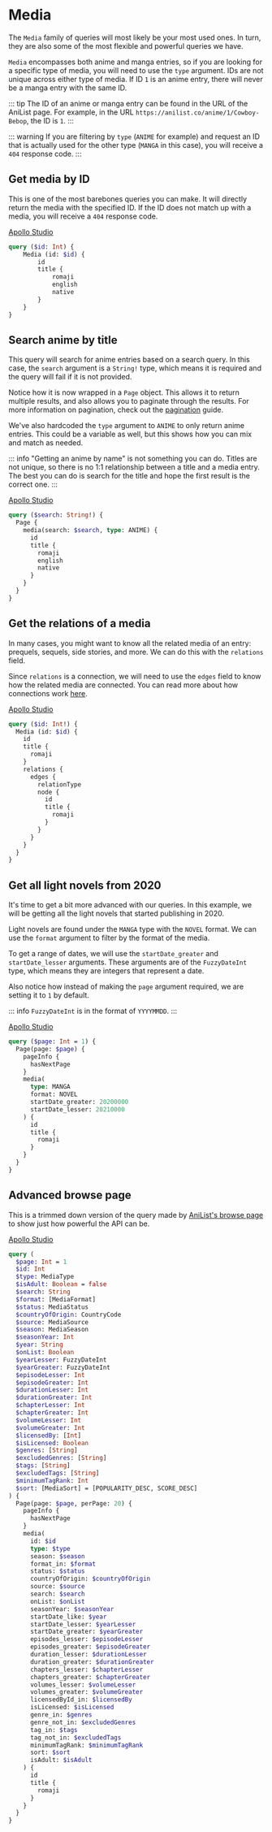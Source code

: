 # Media

The `Media` family of queries will most likely be your most used ones. In turn, they are also some of the most flexible and powerful queries we have.

`Media` encompasses both anime and manga entries, so if you are looking for a specific type of media, you will need to use the `type` argument.
IDs are not unique across either type of media. If ID `1` is an anime entry, there will never be a manga entry with the same ID.

::: tip
The ID of an anime or manga entry can be found in the URL of the AniList page. For example, in the URL `https://anilist.co/anime/1/Cowboy-Bebop`, the ID is `1`.
:::

::: warning
If you are filtering by `type` (`ANIME` for example) and request an ID that is actually used for the other type (`MANGA` in this case), you will receive a `404` response code.
:::

## Get media by ID

This is one of the most barebones queries you can make. It will directly return the media with the specified ID. If the ID does not match up with a media, you will receive a `404` response code.

[Apollo Studio](https://studio.apollographql.com/sandbox/explorer?endpoint=https%3A%2F%2Fgraphql.anilist.co&explorerURLState=N4IgJg9gxgrgtgUwHYBcQC4QEcYIE4CeABABQAkAlmOkQJKoCURwAOni0iygLIJgUBDUlRqUwTVu04ouVNhy5cUFFABsEzedMUo8EOAIBWFLTq7IA5qooBnABamZTpAOUA3BI64BfR76neIN5AA)

```graphql
query ($id: Int) {
	Media (id: $id) {
		id
		title {
			romaji
			english
			native
		}
	}
}
```

## Search anime by title

This query will search for anime entries based on a search query. In this case, the `search` argument is a `String!` type, which means it is required and the query will fail if it is not provided.

Notice how it is now wrapped in a `Page` object. This allows it to return multiple results, and also allows you to paginate through the results. For more information on pagination, check out the [pagination](/guide/graphql/pagination) guide.

We've also hardcoded the `type` argument to `ANIME` to only return anime entries. This could be a variable as well, but this shows how you can mix and match as needed.

::: info
"Getting an anime by name" is not something you can do. Titles are not unique, so there is no 1:1 relationship between a title and a media entry.
The best you can do is search for the title and hope the first result is the correct one.
:::

[Apollo Studio](https://studio.apollographql.com/sandbox/explorer?endpoint=https%3A%2F%2Fgraphql.anilist.co&explorerURLState=N4IgJg9gxgrgtgUwHYBcQC4QEcYIE4CeABABQAkAzggIZ5QAW6RAyingJZIDmAhAJRFgAHTxCkRIgAVqXBIJFiJExGHbUSVWgyaUadegBoiKAgAcETAIIA5AJIBZAKIDho8UonswC9x5TsUABs5V0UPJTwIOGoAK3YfcKVkLkD2CnoExKIkan8ANwRMjwBfIqJStwkKsWqkEGKgA)

```graphql
query ($search: String!) {
  Page {
    media(search: $search, type: ANIME) {
      id
      title {
        romaji
        english
        native
      }
    }
  }
}
```

## Get the relations of a media

In many cases, you might want to know all the related media of an entry: prequels, sequels, side stories, and more. We can do this with the `relations` field.

Since `relations` is a connection, we will need to use the `edges` field to know how the related media are connected. You can read more about how connections work [here](/guide/graphql/connections). 

[Apollo Studio](https://studio.apollographql.com/sandbox/explorer?endpoint=https%3A%2F%2Fgraphql.anilist.co&explorerURLState=N4IgJg9gxgrgtgUwHYBcQC4QEcYIE4CeABABQAkAlmOkQJKoCEAlEcADp5tJFECyCYCgENSVGpTAt2nbjyJUOXOURQUUAGwStFs5XghwhAKwo7lAXzNy8CdUNUQkAZ20zlPAQHMEL6Uvc8NnYOSAAqBAAOCFYBSBBgWn66AfJgMSmqGonpKUT6hiY57pZuKSX%2BFunlstXmIOZAA)

```graphql
query ($id: Int!) {
  Media (id: $id) {
    id
    title {
      romaji
    }
    relations {
      edges {
        relationType
        node {
          id
          title {
            romaji
          }
        }
      }
    }
  }
}
```

## Get all light novels from 2020

It's time to get a bit more advanced with our queries. In this example, we will be getting all the light novels that started publishing in 2020.

Light novels are found under the `MANGA` type with the `NOVEL` format. We can use the `format` argument to filter by the format of the media.

To get a range of dates, we will use the `startDate_greater` and `startDate_lesser` arguments. These arguments are of the `FuzzyDateInt` type, which means they are integers that represent a date.

Also notice how instead of making the `page` argument required, we are setting it to `1` by default.

::: info
`FuzzyDateInt` is in the format of `YYYYMMDD`.
:::

[Apollo Studio](https://studio.apollographql.com/sandbox/explorer?endpoint=https%3A%2F%2Fgraphql.anilist.co&explorerURLState=N4IgJg9gxgrgtgUwHYBcQC4QEcYIE4CeABABQAkADgIYDmC6RAkqkQLxECMAlEcADp4%2BSIkQAKtBCWp0GlCT36DhIotITMAZhF4ChKlQAsqAZwByCAB4pxdXcpEBfO-sRgAllRLP9RFAQr0RACyAIKmAOIh3vpaeHBUKAymAPIAagCiADLRKsYoVHgoACIJCAD6NHgIpXgMAEwADI0NLQ05InkFxaVlADYIxsb49U0crW1K%2BgrtRG5gMyhuKP06kz4ieBDxAFZuM05rjt4HQg4gDkA)

```graphql
query ($page: Int = 1) {
  Page(page: $page) {
    pageInfo {
      hasNextPage
    }
    media(
      type: MANGA
      format: NOVEL
      startDate_greater: 20200000
      startDate_lesser: 20210000
    ) {
      id
      title {
        romaji
      }
    }
  }
}
```

## Advanced browse page

This is a trimmed down version of the query made by [AniList's browse page](https://anilist.co/search/anime) to show just how powerful the API can be.

[Apollo Studio](https://studio.apollographql.com/sandbox/explorer?endpoint=https%3A%2F%2Fgraphql.anilist.co&explorerURLState=N4IgJg9gxgrgtgUwHYBcQC4QEcYIE4CeABABQA6eZSRRAJAA4CGA5gukQJKpEC8RAjBSo1aASzDsuKIdTooC9NkQCyCMKMYAVBQhkjRAZwCCYGABsU7AEIQIZhI2p8AZozMHdlWbQ%2BM8UAAt2AGUUPFEkZj06Zwg8OEZLIgBtVXVGADE4hJQAXWifFESYA3Y0jVDigwKoCBhUQgB5Z0bw5gj2AGE6hoJusE9hOgM6-yVyxmDRqEHvXxGkMrUKhwWC%2BYgkAE0HPElUAoJdkLCIqK8RTYAZQySbOwckQ92rhAMPPaIMmAAvH4IACKJBBSZ5%2BADieAcKHw7G%2Bf0BwNBFzoCHohggA1e71hnAOKNoaIxA0h0NxyKGtFMeESomubw%2B%2B2kBOptM2pOBnwp3kCjHoMLw2MZeOZlN5-PwHIFTIKADc7PAEELyfjKfKzIqpSrRd4zKIZkgPGArAR2MkpPkCYYbgajdZbPZHAVWEgoaUUqFwpFLZSEAAPKAagZgcHIN1mz1nH3eIrMd3JSPegr%2BwMwYOaFjxxPMaMiOARURweAZ5gAJUcAGsZQSRngkqllpM4nleCkAAqNNsAVSuRlLHE0WwA%2BgCAKLBToAGiIE8apdHI-HnWjAEoiMBom2WAgSExWOwGNvp4o8Fv90QAEwABjXG5RND3IKQsXX0RoNACjAMADl-Sgz7M75EAAvm%2BRCIOk5D3u%2B4gHuIYE0PIigHkhgFAUQGyLMMqybAhRCxPEiRDh0MTZIkeEGEUKAlAelFVHhtT1GEBDNK0ojtFhtCMb0rFtBEFHTEoPiCRRuyBLRYkBHh1y3AeMmUaJX6bDsfgSUp2y7BRRR1kCMJDnqFZCUcfhaX4KC6Qg%2BkMritDGYK1mUNBNB0TpwJDswUKcgedlao5QxAUSIwDAYVk4p8hLokFSoOXhgWYm87medKqKRfFvl4ayKB0kgoXClSMA0ll9JhRlBVsjlHlkuFmXZelTlEOKAohfYYUHo1%2BDKn5shAe1eAhZVXl0L1dX%2Be%2B6qKs1DkHuNiCdXhM0JQNyW0AtI3de%2Beq2moJocGAxGcZtyBGiaeHWvqR1qHBBg2hdYB4S6UL7QeD1vPdYaWUgEAoE9qIBkGaihq6r31bGP20LG1QgywQ6fd9JGEn9aZqCWkOjTQ%2BZIIWxYsOWSBVnQGNY3AJa4xWAl1rRzancYpgWFdJjmDqQG3qdd0g6IKD2K%2B9U0HgEAJAAVqIeGgdBotDOLSDASAwFAA)

```graphql
query (
  $page: Int = 1
  $id: Int
  $type: MediaType
  $isAdult: Boolean = false
  $search: String
  $format: [MediaFormat]
  $status: MediaStatus
  $countryOfOrigin: CountryCode
  $source: MediaSource
  $season: MediaSeason
  $seasonYear: Int
  $year: String
  $onList: Boolean
  $yearLesser: FuzzyDateInt
  $yearGreater: FuzzyDateInt
  $episodeLesser: Int
  $episodeGreater: Int
  $durationLesser: Int
  $durationGreater: Int
  $chapterLesser: Int
  $chapterGreater: Int
  $volumeLesser: Int
  $volumeGreater: Int
  $licensedBy: [Int]
  $isLicensed: Boolean
  $genres: [String]
  $excludedGenres: [String]
  $tags: [String]
  $excludedTags: [String]
  $minimumTagRank: Int
  $sort: [MediaSort] = [POPULARITY_DESC, SCORE_DESC]
) {
  Page(page: $page, perPage: 20) {
    pageInfo {
      hasNextPage
    }
    media(
      id: $id
      type: $type
      season: $season
      format_in: $format
      status: $status
      countryOfOrigin: $countryOfOrigin
      source: $source
      search: $search
      onList: $onList
      seasonYear: $seasonYear
      startDate_like: $year
      startDate_lesser: $yearLesser
      startDate_greater: $yearGreater
      episodes_lesser: $episodeLesser
      episodes_greater: $episodeGreater
      duration_lesser: $durationLesser
      duration_greater: $durationGreater
      chapters_lesser: $chapterLesser
      chapters_greater: $chapterGreater
      volumes_lesser: $volumeLesser
      volumes_greater: $volumeGreater
      licensedById_in: $licensedBy
      isLicensed: $isLicensed
      genre_in: $genres
      genre_not_in: $excludedGenres
      tag_in: $tags
      tag_not_in: $excludedTags
      minimumTagRank: $minimumTagRank
      sort: $sort
      isAdult: $isAdult
    ) {
      id
      title {
        romaji
      }
    }
  }
}
```
